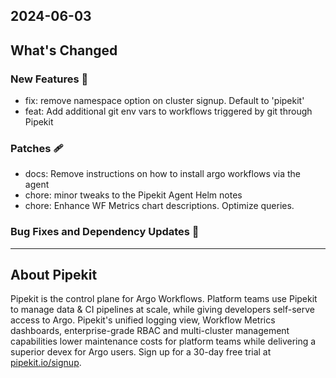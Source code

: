 ## 2024-06-03

## What's Changed
### New Features 🎉
* fix: remove namespace option on cluster signup. Default to 'pipekit' 
* feat: Add additional git env vars to workflows triggered by git through Pipekit 
### Patches 🩹
* docs: Remove instructions on how to install argo workflows via the agent 
* chore: minor tweaks to the Pipekit Agent Helm notes 
* chore: Enhance WF Metrics chart descriptions. Optimize queries. 



### Bug Fixes and Dependency Updates 🐞

---

## About Pipekit

Pipekit is the control plane for Argo Workflows. Platform teams use Pipekit to manage data & CI pipelines at scale, while giving developers self-serve access to Argo. Pipekit's unified logging view, Workflow Metrics dashboards, enterprise-grade RBAC and multi-cluster management capabilities lower maintenance costs for platform teams while delivering a superior devex for Argo users. Sign up for a 30-day free trial at [pipekit.io/signup](https://pipekit.io/signup?utm_campaign=release-notes).
